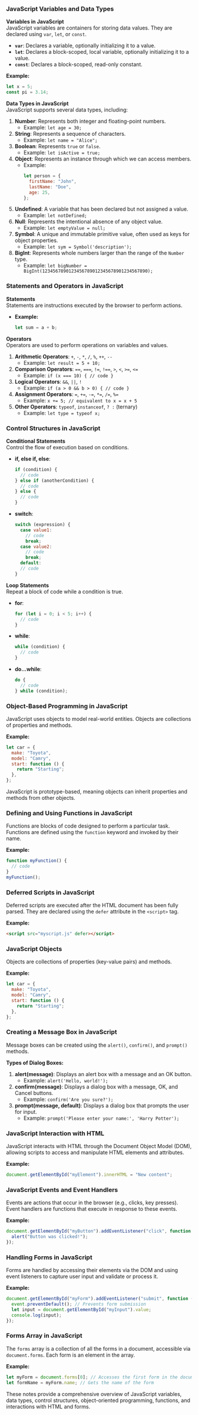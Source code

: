### JavaScript Variables and Data Types

**Variables in JavaScript**  
JavaScript variables are containers for storing data values. They are declared using `var`, `let`, or `const`.

- **`var`**: Declares a variable, optionally initializing it to a value.
- **`let`**: Declares a block-scoped, local variable, optionally initializing it to a value.
- **`const`**: Declares a block-scoped, read-only constant.

**Example:**

```javascript
let x = 5;
const pi = 3.14;
```

**Data Types in JavaScript**  
JavaScript supports several data types, including:

1. **Number**: Represents both integer and floating-point numbers.
   - Example: `let age = 30;`
2. **String**: Represents a sequence of characters.
   - Example: `let name = "Alice";`
3. **Boolean**: Represents `true` or `false`.
   - Example: `let isActive = true;`
4. **Object**: Represents an instance through which we can access members.
   - Example:
     ```javascript
     let person = {
       firstName: "John",
       lastName: "Doe",
       age: 25,
     };
     ```
5. **Undefined**: A variable that has been declared but not assigned a value.
   - Example: `let notDefined;`
6. **Null**: Represents the intentional absence of any object value.
   - Example: `let emptyValue = null;`
7. **Symbol**: A unique and immutable primitive value, often used as keys for object properties.
   - Example: `let sym = Symbol('description');`
8. **BigInt**: Represents whole numbers larger than the range of the `Number` type.
   - Example: `let bigNumber = BigInt(1234567890123456789012345678901234567890);`

### Statements and Operators in JavaScript

**Statements**  
Statements are instructions executed by the browser to perform actions.

- **Example:**
  ```javascript
  let sum = a + b;
  ```

**Operators**  
Operators are used to perform operations on variables and values.

1. **Arithmetic Operators**: `+`, `-`, `*`, `/`, `%`, `++`, `--`
   - Example: `let result = 5 + 10;`
2. **Comparison Operators**: `==`, `===`, `!=`, `!==`, `>`, `<`, `>=`, `<=`
   - Example: `if (x === 10) { // code }`
3. **Logical Operators**: `&&`, `||`, `!`
   - Example: `if (a > 0 && b > 0) { // code }`
4. **Assignment Operators**: `=`, `+=`, `-=`, `*=`, `/=`, `%=`
   - Example: `x += 5; // equivalent to x = x + 5`
5. **Other Operators**: `typeof`, `instanceof`, `? :` (ternary)
   - Example: `let type = typeof x;`

### Control Structures in JavaScript

**Conditional Statements**  
Control the flow of execution based on conditions.

- **if, else if, else**:

  ```javascript
  if (condition) {
    // code
  } else if (anotherCondition) {
    // code
  } else {
    // code
  }
  ```

- **switch**:
  ```javascript
  switch (expression) {
    case value1:
      // code
      break;
    case value2:
      // code
      break;
    default:
    // code
  }
  ```

**Loop Statements**  
Repeat a block of code while a condition is true.

- **for**:

  ```javascript
  for (let i = 0; i < 5; i++) {
    // code
  }
  ```

- **while**:

  ```javascript
  while (condition) {
    // code
  }
  ```

- **do...while**:
  ```javascript
  do {
    // code
  } while (condition);
  ```

### Object-Based Programming in JavaScript

JavaScript uses objects to model real-world entities. Objects are collections of properties and methods.

**Example:**

```javascript
let car = {
  make: "Toyota",
  model: "Camry",
  start: function () {
    return "Starting";
  },
};
```

JavaScript is prototype-based, meaning objects can inherit properties and methods from other objects.

### Defining and Using Functions in JavaScript

Functions are blocks of code designed to perform a particular task. Functions are defined using the `function` keyword and invoked by their name.

**Example:**

```javascript
function myFunction() {
  // code
}
myFunction();
```

### Deferred Scripts in JavaScript

Deferred scripts are executed after the HTML document has been fully parsed. They are declared using the `defer` attribute in the `<script>` tag.

**Example:**

```html
<script src="myscript.js" defer></script>
```

### JavaScript Objects

Objects are collections of properties (key-value pairs) and methods.

**Example:**

```javascript
let car = {
  make: "Toyota",
  model: "Camry",
  start: function () {
    return "Starting";
  },
};
```

### Creating a Message Box in JavaScript

Message boxes can be created using the `alert()`, `confirm()`, and `prompt()` methods.

**Types of Dialog Boxes:**

1. **alert(message)**: Displays an alert box with a message and an OK button.
   - Example: `alert('Hello, world!');`
2. **confirm(message)**: Displays a dialog box with a message, OK, and Cancel buttons.
   - Example: `confirm('Are you sure?');`
3. **prompt(message, default)**: Displays a dialog box that prompts the user for input.
   - Example: `prompt('Please enter your name:', 'Harry Potter');`

### JavaScript Interaction with HTML

JavaScript interacts with HTML through the Document Object Model (DOM), allowing scripts to access and manipulate HTML elements and attributes.

**Example:**

```javascript
document.getElementById("myElement").innerHTML = "New content";
```

### JavaScript Events and Event Handlers

Events are actions that occur in the browser (e.g., clicks, key presses). Event handlers are functions that execute in response to these events.

**Example:**

```javascript
document.getElementById("myButton").addEventListener("click", function () {
  alert("Button was clicked!");
});
```

### Handling Forms in JavaScript

Forms are handled by accessing their elements via the DOM and using event listeners to capture user input and validate or process it.

**Example:**

```javascript
document.getElementById("myForm").addEventListener("submit", function (event) {
  event.preventDefault(); // Prevents form submission
  let input = document.getElementById("myInput").value;
  console.log(input);
});
```

### Forms Array in JavaScript

The `forms` array is a collection of all the forms in a document, accessible via `document.forms`. Each form is an element in the array.

**Example:**

```javascript
let myForm = document.forms[0]; // Accesses the first form in the document
let formName = myForm.name; // Gets the name of the form
```

These notes provide a comprehensive overview of JavaScript variables, data types, control structures, object-oriented programming, functions, and interactions with HTML and forms.
